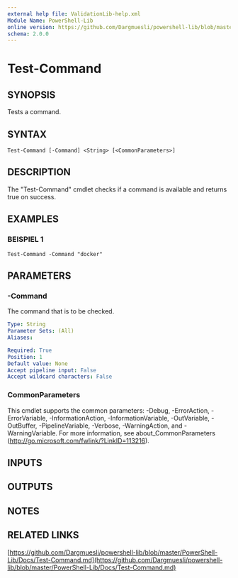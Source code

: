 ```yaml
---
external help file: ValidationLib-help.xml
Module Name: PowerShell-Lib
online version: https://github.com/Dargmuesli/powershell-lib/blob/master/PowerShell-Lib/Docs/Test-Command.md
schema: 2.0.0
---
```


# Test-Command

## SYNOPSIS
Tests a command.

## SYNTAX

```
Test-Command [-Command] <String> [<CommonParameters>]
```

## DESCRIPTION
The "Test-Command" cmdlet checks if a command is available and returns true on success.

## EXAMPLES

### BEISPIEL 1
```
Test-Command -Command "docker"
```

## PARAMETERS

### -Command
The command that is to be checked.

```yaml
Type: String
Parameter Sets: (All)
Aliases:

Required: True
Position: 1
Default value: None
Accept pipeline input: False
Accept wildcard characters: False
```

### CommonParameters
This cmdlet supports the common parameters: -Debug, -ErrorAction, -ErrorVariable, -InformationAction, -InformationVariable, -OutVariable, -OutBuffer, -PipelineVariable, -Verbose, -WarningAction, and -WarningVariable.
For more information, see about_CommonParameters (http://go.microsoft.com/fwlink/?LinkID=113216).

## INPUTS

## OUTPUTS

## NOTES

## RELATED LINKS

[https://github.com/Dargmuesli/powershell-lib/blob/master/PowerShell-Lib/Docs/Test-Command.md](https://github.com/Dargmuesli/powershell-lib/blob/master/PowerShell-Lib/Docs/Test-Command.md)

